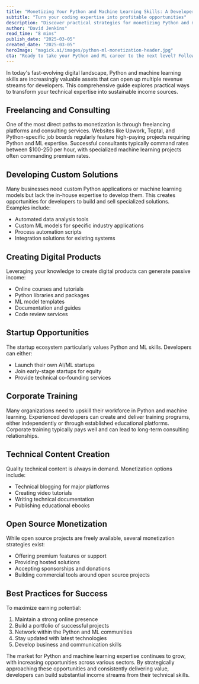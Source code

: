 ```yaml
---
title: "Monetizing Your Python and Machine Learning Skills: A Developer's Guide"
subtitle: "Turn your coding expertise into profitable opportunities"
description: "Discover practical strategies for monetizing Python and machine learning skills through freelancing, consulting, digital products, and startup opportunities. Learn how to transform technical expertise into multiple revenue streams in today's digital economy."
author: "David Jenkins"
read_time: "8 mins"
publish_date: "2025-03-05"
created_date: "2025-03-05"
heroImage: "magick.ai/images/python-ml-monetization-header.jpg"
cta: "Ready to take your Python and ML career to the next level? Follow us on LinkedIn for regular insights, job opportunities, and industry updates that will help you maximize your earning potential in the tech sector."
---
```


In today's fast-evolving digital landscape, Python and machine learning skills are increasingly valuable assets that can open up multiple revenue streams for developers. This comprehensive guide explores practical ways to transform your technical expertise into sustainable income sources.

## Freelancing and Consulting

One of the most direct paths to monetization is through freelancing platforms and consulting services. Websites like Upwork, Toptal, and Python-specific job boards regularly feature high-paying projects requiring Python and ML expertise. Successful consultants typically command rates between $100-250 per hour, with specialized machine learning projects often commanding premium rates.

## Developing Custom Solutions

Many businesses need custom Python applications or machine learning models but lack the in-house expertise to develop them. This creates opportunities for developers to build and sell specialized solutions. Examples include:
- Automated data analysis tools
- Custom ML models for specific industry applications
- Process automation scripts
- Integration solutions for existing systems

## Creating Digital Products

Leveraging your knowledge to create digital products can generate passive income:
- Online courses and tutorials
- Python libraries and packages
- ML model templates
- Documentation and guides
- Code review services

## Startup Opportunities

The startup ecosystem particularly values Python and ML skills. Developers can either:
- Launch their own AI/ML startups
- Join early-stage startups for equity
- Provide technical co-founding services

## Corporate Training

Many organizations need to upskill their workforce in Python and machine learning. Experienced developers can create and deliver training programs, either independently or through established educational platforms. Corporate training typically pays well and can lead to long-term consulting relationships.

## Technical Content Creation

Quality technical content is always in demand. Monetization options include:
- Technical blogging for major platforms
- Creating video tutorials
- Writing technical documentation
- Publishing educational ebooks

## Open Source Monetization

While open source projects are freely available, several monetization strategies exist:
- Offering premium features or support
- Providing hosted solutions
- Accepting sponsorships and donations
- Building commercial tools around open source projects

## Best Practices for Success

To maximize earning potential:
1. Maintain a strong online presence
2. Build a portfolio of successful projects
3. Network within the Python and ML communities
4. Stay updated with latest technologies
5. Develop business and communication skills

The market for Python and machine learning expertise continues to grow, with increasing opportunities across various sectors. By strategically approaching these opportunities and consistently delivering value, developers can build substantial income streams from their technical skills.